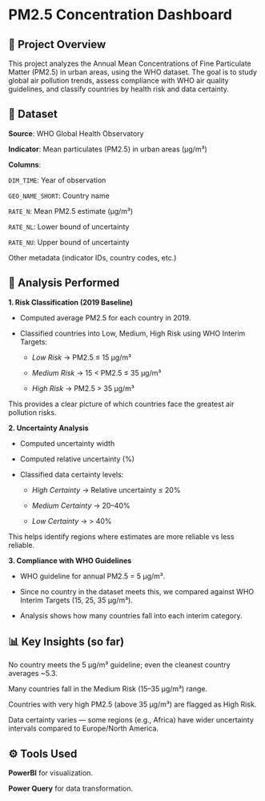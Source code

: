 # PM2.5 Concentration Dashboard

## 📌 Project Overview

This project analyzes the Annual Mean Concentrations of Fine Particulate Matter (PM2.5) in urban areas, using the WHO dataset. The goal is to study global air pollution trends, assess compliance with WHO air quality guidelines, and classify countries by health risk and data certainty.

## 📂 Dataset

**Source**: WHO Global Health Observatory

**Indicator**: Mean particulates (PM2.5) in urban areas (µg/m³)

**Columns**:

```DIM_TIME```: Year of observation

```GEO_NAME_SHORT```: Country name

```RATE_N```: Mean PM2.5 estimate (µg/m³)

```RATE_NL```: Lower bound of uncertainty

```RATE_NU```: Upper bound of uncertainty

Other metadata (indicator IDs, country codes, etc.)

## 🔎 Analysis Performed
**1. Risk Classification (2019 Baseline)**

- Computed average PM2.5 for each country in 2019.

- Classified countries into Low, Medium, High Risk using WHO Interim Targets:

  - _Low Risk_ → PM2.5 ≤ 15 µg/m³

  - _Medium Risk_ → 15 < PM2.5 ≤ 35 µg/m³

  - _High Risk_ → PM2.5 > 35 µg/m³

This provides a clear picture of which countries face the greatest air pollution risks.

**2. Uncertainty Analysis**

- Computed uncertainty width

- Computed relative uncertainty (%)

- Classified data certainty levels:

  - _High Certainty_ → Relative uncertainty ≤ 20%

  - _Medium Certainty_ → 20–40%

  - _Low Certainty_ → > 40%

This helps identify regions where estimates are more reliable vs less reliable.

**3. Compliance with WHO Guidelines**

- WHO guideline for annual PM2.5 = 5 µg/m³.

- Since no country in the dataset meets this, we compared against WHO Interim Targets (15, 25, 35 µg/m³).

- Analysis shows how many countries fall into each interim category.

## 📊 Key Insights (so far)

No country meets the 5 µg/m³ guideline; even the cleanest country averages ~5.3.

Many countries fall in the Medium Risk (15–35 µg/m³) range.

Countries with very high PM2.5 (above 35 µg/m³) are flagged as High Risk.

Data certainty varies — some regions (e.g., Africa) have wider uncertainty intervals compared to Europe/North America.

## ⚙️ Tools Used

**PowerBI** for visualization.

**Power Query** for data transformation.
